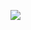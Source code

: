 ![](https://img.myla.eu.org/api/cfile/AgACAgUAAyEGAASPaw17AAMVZvQZ5bV8FvQqp2kIeoiGP-56fpYAAne9MRt-BaBXH9k5Hm94LDABAAMCAAN5AAM2BA)